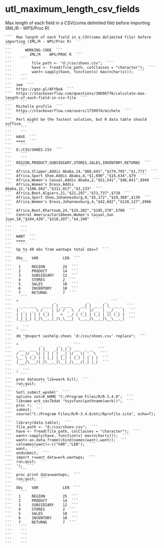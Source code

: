 # utl_maximum_length_csv_fields
Max length of each field in a CSV(coma delimited file) before importing (IML/R - WPS/Proc R)

    ```  Max length of each field in a CSV(coma delimited file) before importing (IML/R - WPS/Proc R)  ```
    ```    ```
    ```      WORKING CODE  ```
    ```        IML/R    WPS/PROC R  ```
    ```    ```
    ```         file_path <- "d:/csv/shoes.csv";  ```
    ```         have <- fread(file_path, colClasses = "character");  ```
    ```         want<-sapply(have, function(x) max(nchar(x)));  ```
    ```    ```
    ```    ```
    ```  see  ```
    ```  https://goo.gl/AFYQoA  ```
    ```  https://stackoverflow.com/questions/30696776/calculate-max-length-of-each-field-in-csv-file  ```
    ```    ```
    ```  Michelle profile  ```
    ```  https://stackoverflow.com/users/1759974/michele  ```
    ```    ```
    ```  Perl might be the fastest solution, but R data table should suffice.  ```
    ```    ```
    ```    ```
    ```  HAVE  ```
    ```  ====  ```
    ```    ```
    ```  D:/CSV/SHOES.CSV  ```
    ```    ```
    ```    ```
    ```  REGION,PRODUCT,SUBSIDIARY,STORES,SALES,INVENTORY,RETURNS  ```
    ```    ```
    ```  Africa,Slipper,Addis Ababa,14,"$68,641","$279,795","$1,771"  ```
    ```  Africa,Sport Shoe,Addis Ababa,4,"$1,690","$16,634",$79  ```
    ```  Africa,Women's Casual,Addis Ababa,2,"$51,541","$98,641",$940  ```
    ```  Africa,Women's Dress,Addis Ababa,12,"$108,942","$311,017","$3,233"  ```
    ```  Africa,Boot,Algiers,21,"$21,297","$73,737",$710  ```
    ```  Africa,Sport Shoe,Johannesburg,8,"$5,172","$29,368",$139  ```
    ```  Africa,Women's Dress,Johannesburg,4,"$42,682","$120,127",$966  ```
    ```  Africa,Boot,Khartoum,24,"$19,282","$105,370",$700  ```
    ```  Central America/Caribbean,Women's Casual,San Juan,10,"$104,420","$318,207","$4,240"  ```
    ```    ```
    ```    ```
    ```    ```
    ```  WANT  ```
    ```  ====  ```
    ```    ```
    ```  Up to 40 obs from wantwps total obs=7  ```
    ```    ```
    ```  Obs    VAR           LEN  ```
    ```    ```
    ```   1     REGION        25  ```
    ```   2     PRODUCT       14  ```
    ```   3     SUBSIDIARY    12  ```
    ```   4     STORES        2  ```
    ```   5     SALES         10  ```
    ```   6     INVENTORY     10  ```
    ```   7     RETURNS       7  ```
    ```    ```
    ```  *                _              _       _  ```
    ```   _ __ ___   __ _| | _____    __| | __ _| |_ __ _  ```
    ```  | '_ ` _ \ / _` | |/ / _ \  / _` |/ _` | __/ _` |  ```
    ```  | | | | | | (_| |   <  __/ | (_| | (_| | || (_| |  ```
    ```  |_| |_| |_|\__,_|_|\_\___|  \__,_|\__,_|\__\__,_|  ```
    ```    ```
    ```  ;  ```
    ```    ```
    ```  dm "dexport sashelp.shoes 'd:/csv/shoes.csv' replace";  ```
    ```    ```
    ```  *          _       _   _  ```
    ```   ___  ___ | |_   _| |_(_) ___  _ __  ```
    ```  / __|/ _ \| | | | | __| |/ _ \| '_ \  ```
    ```  \__ \ (_) | | |_| | |_| | (_) | | | |  ```
    ```  |___/\___/|_|\__,_|\__|_|\___/|_| |_|  ```
    ```    ```
    ```  ;  ```
    ```    ```
    ```  proc datasets lib=work kill;  ```
    ```  run;quit;  ```
    ```    ```
    ```  %utl_submit_wps64('  ```
    ```  options set=R_HOME "C:/Program Files/R/R-3.4.0";  ```
    ```  libname wrk sas7bdat "%sysfunc(pathname(work))";  ```
    ```  proc r;  ```
    ```  submit;  ```
    ```  source("C:/Program Files/R/R-3.4.0/etc/Rprofile.site", echo=T);  ```
    ```  library(data.table);  ```
    ```  file_path <- "d:/csv/shoes.csv";  ```
    ```  have <- fread(file_path, colClasses = "character");  ```
    ```  want<-sapply(have, function(x) max(nchar(x)));  ```
    ```  want<-as.data.frame(cbind(names(want),want));  ```
    ```  colnames(want)<-c("VAR","LEN");  ```
    ```  want;  ```
    ```  endsubmit;  ```
    ```  import r=want data=wrk.wantwps;  ```
    ```  run;quit;  ```
    ```  ');  ```
    ```    ```
    ```  proc print data=wantwps;  ```
    ```  run;quit;  ```
    ```    ```
    ```  Obs    VAR           LEN  ```
    ```    ```
    ```   1     REGION        25  ```
    ```   2     PRODUCT       14  ```
    ```   3     SUBSIDIARY    12  ```
    ```   4     STORES        2  ```
    ```   5     SALES         10  ```
    ```   6     INVENTORY     10  ```
    ```   7     RETURNS       7  ```
    ```    ```
    ```    ```
    ```    ```
    ```    ```
    ```    ```
